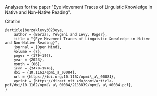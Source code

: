 Analyses for the paper "Eye Movement Traces of Linguistic Knowledge in Native and Non-Native Reading".

Citation
```
@article{berzaklevy2023eye,
    author = {Berzak, Yevgeni and Levy, Roger},
    title = "{Eye Movement Traces of Linguistic Knowledge in Native and Non-Native Reading}",
    journal = {Open Mind},
    volume = {7},
    pages = {179-196},
    year = {2023},
    month = {06},
    issn = {2470-2986},
    doi = {10.1162/opmi_a_00084},
    url = {https://doi.org/10.1162/opmi\_a\_00084},
    eprint = {https://direct.mit.edu/opmi/article-pdf/doi/10.1162/opmi\_a\_00084/2133839/opmi\_a\_00084.pdf},
}
```
